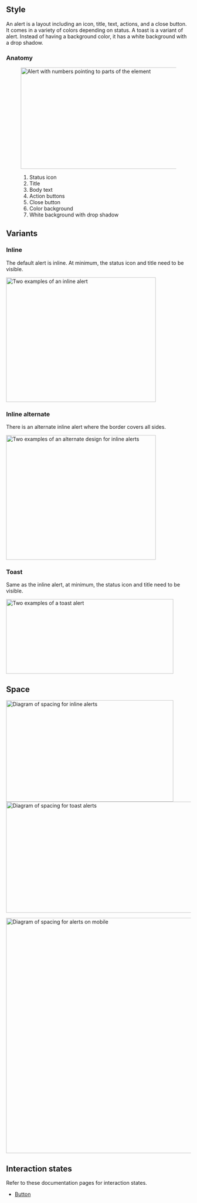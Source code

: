 ## Style

An alert is a layout including an icon, title, text, actions, and a close button. It comes in a variety of colors depending on status. A toast is a variant of alert. Instead of having a background color, it has a white background with a drop shadow.

### Anatomy

<figure>
  <uxdot-example width-adjustment="456px">
    <img src="../alert-style-anatomy.svg" 
        alt="Alert with numbers pointing to parts of the element" 
        width="538"
        height="276">
  </uxdot-example>    
  <figcaption>
    <ol>
      <li>Status icon</li>
      <li>Title</li>
      <li>Body text</li>
      <li>Action buttons</li>
      <li>Close button</li>
      <li>Color background</li>
      <li>White background with drop shadow</li>
    </ol>
  </figcaption>
</figure>

## Variants

### Inline

The default alert is inline. At minimum, the status icon and title need to be visible.

<uxdot-example width-adjustment="408px">
  <img src="../alert-style-variant-inline.svg" 
      alt="Two examples of an inline alert"
      width="408"
      height="339">
</uxdot-example>

### Inline alternate

There is an alternate inline alert where the border covers all sides.

<uxdot-example width-adjustment="408px">
  <img src="../alert-style-variant-inline-alt.svg" 
      alt="Two examples of an alternate design for inline alerts"
      width="408"
      height="339">
</uxdot-example>

### Toast

Same as the inline alert, at minimum, the status icon and title need to be visible.

<uxdot-example width-adjustment="456px">
  <img src="../alert-style-variant-toast.svg" 
        alt="Two examples of a toast alert"
        width="456"
        height="203">
</uxdot-example>


## Space

<uxdot-example width-adjustment="456px">
  <img src="../alert-style-spacing-1.svg" 
      alt="Diagram of spacing for inline alerts"
      width="456"
      height="276">
</uxdot-example>

<uxdot-example variant="full" no-border>
  <img src="../alert-style-spacing-2.svg" 
      alt="Diagram of spacing for toast alerts"
      width="1140"
      height="302">
</uxdot-example>

<uxdot-example width-adjustment="752px"
               alignment="left"
               variant="full"
               no-border>
  <img src="../alert-style-spacing-3.svg" 
        alt="Diagram of spacing for alerts on mobile"
        width="752"
        height="640">
</uxdot-example>


## Interaction states

Refer to these documentation pages for interaction states.

- [Button](/elements/button/style/#interaction-states)
